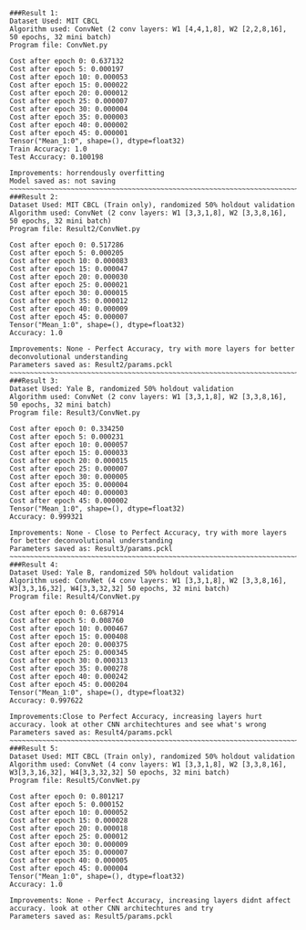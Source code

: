 ~~~~~~~~~~~~~~~~~~~~~~~~~~~~~~~~~~~~~~~~~~~~~~~~~~~~~~~~~~~~~~~~~~~~~~~~~~~~~~~~~~~~~~~~~~~~~~~
###Result 1:
Dataset Used: MIT CBCL
Algorithm used: ConvNet (2 conv layers: W1 [4,4,1,8], W2 [2,2,8,16], 50 epochs, 32 mini batch)
Program file: ConvNet.py

Cost after epoch 0: 0.637132
Cost after epoch 5: 0.000197
Cost after epoch 10: 0.000053
Cost after epoch 15: 0.000022
Cost after epoch 20: 0.000012
Cost after epoch 25: 0.000007
Cost after epoch 30: 0.000004
Cost after epoch 35: 0.000003
Cost after epoch 40: 0.000002
Cost after epoch 45: 0.000001
Tensor("Mean_1:0", shape=(), dtype=float32)
Train Accuracy: 1.0
Test Accuracy: 0.100198

Improvements: horrendously overfitting
Model saved as: not saving
~~~~~~~~~~~~~~~~~~~~~~~~~~~~~~~~~~~~~~~~~~~~~~~~~~~~~~~~~~~~~~~~~~~~~~~~~~~~~~~~~~~~~~~~~~~~~~
###Result 2:
Dataset Used: MIT CBCL (Train only), randomized 50% holdout validation
Algorithm used: ConvNet (2 conv layers: W1 [3,3,1,8], W2 [3,3,8,16], 50 epochs, 32 mini batch) 
Program file: Result2/ConvNet.py

Cost after epoch 0: 0.517286
Cost after epoch 5: 0.000205
Cost after epoch 10: 0.000083
Cost after epoch 15: 0.000047
Cost after epoch 20: 0.000030
Cost after epoch 25: 0.000021
Cost after epoch 30: 0.000015
Cost after epoch 35: 0.000012
Cost after epoch 40: 0.000009
Cost after epoch 45: 0.000007
Tensor("Mean_1:0", shape=(), dtype=float32)
Accuracy: 1.0

Improvements: None - Perfect Accuracy, try with more layers for better deconvolutional understanding
Parameters saved as: Result2/params.pckl
~~~~~~~~~~~~~~~~~~~~~~~~~~~~~~~~~~~~~~~~~~~~~~~~~~~~~~~~~~~~~~~~~~~~~~~~~~~~~~~~~~~~~~~~~~~~~~
###Result 3:
Dataset Used: Yale B, randomized 50% holdout validation
Algorithm used: ConvNet (2 conv layers: W1 [3,3,1,8], W2 [3,3,8,16], 50 epochs, 32 mini batch) 
Program file: Result3/ConvNet.py

Cost after epoch 0: 0.334250
Cost after epoch 5: 0.000231
Cost after epoch 10: 0.000057
Cost after epoch 15: 0.000033
Cost after epoch 20: 0.000015
Cost after epoch 25: 0.000007
Cost after epoch 30: 0.000005
Cost after epoch 35: 0.000004
Cost after epoch 40: 0.000003
Cost after epoch 45: 0.000002
Tensor("Mean_1:0", shape=(), dtype=float32)
Accuracy: 0.999321

Improvements: None - Close to Perfect Accuracy, try with more layers for better deconvolutional understanding
Parameters saved as: Result3/params.pckl
~~~~~~~~~~~~~~~~~~~~~~~~~~~~~~~~~~~~~~~~~~~~~~~~~~~~~~~~~~~~~~~~~~~~~~~~~~~~~~~~~~~~~~~~~~~~~~
###Result 4:
Dataset Used: Yale B, randomized 50% holdout validation
Algorithm used: ConvNet (4 conv layers: W1 [3,3,1,8], W2 [3,3,8,16], W3[3,3,16,32], W4[3,3,32,32] 50 epochs, 32 mini batch) 
Program file: Result4/ConvNet.py

Cost after epoch 0: 0.687914
Cost after epoch 5: 0.008760
Cost after epoch 10: 0.000467
Cost after epoch 15: 0.000408
Cost after epoch 20: 0.000375
Cost after epoch 25: 0.000345
Cost after epoch 30: 0.000313
Cost after epoch 35: 0.000278
Cost after epoch 40: 0.000242
Cost after epoch 45: 0.000204
Tensor("Mean_1:0", shape=(), dtype=float32)
Accuracy: 0.997622

Improvements:Close to Perfect Accuracy, increasing layers hurt accuracy. look at other CNN architechtures and see what's wrong
Parameters saved as: Result4/params.pckl
~~~~~~~~~~~~~~~~~~~~~~~~~~~~~~~~~~~~~~~~~~~~~~~~~~~~~~~~~~~~~~~~~~~~~~~~~~~~~~~~~~~~~~~~~~~~~~
###Result 5:
Dataset Used: MIT CBCL (Train only), randomized 50% holdout validation
Algorithm used: ConvNet (4 conv layers: W1 [3,3,1,8], W2 [3,3,8,16], W3[3,3,16,32], W4[3,3,32,32] 50 epochs, 32 mini batch) 
Program file: Result5/ConvNet.py

Cost after epoch 0: 0.801217
Cost after epoch 5: 0.000152
Cost after epoch 10: 0.000052
Cost after epoch 15: 0.000028
Cost after epoch 20: 0.000018
Cost after epoch 25: 0.000012
Cost after epoch 30: 0.000009
Cost after epoch 35: 0.000007
Cost after epoch 40: 0.000005
Cost after epoch 45: 0.000004
Tensor("Mean_1:0", shape=(), dtype=float32)
Accuracy: 1.0

Improvements: None - Perfect Accuracy, increasing layers didnt affect accuracy. look at other CNN architechtures and try 
Parameters saved as: Result5/params.pckl

